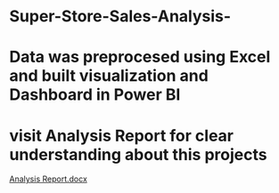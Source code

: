 # Super-Store-Sales-Analysis-

# Data was preprocesed using Excel and built visualization and Dashboard in Power BI

# visit Analysis Report for clear understanding about this projects
[Analysis Report.docx](https://github.com/user-attachments/files/17071060/Analysis.Report.docx)
